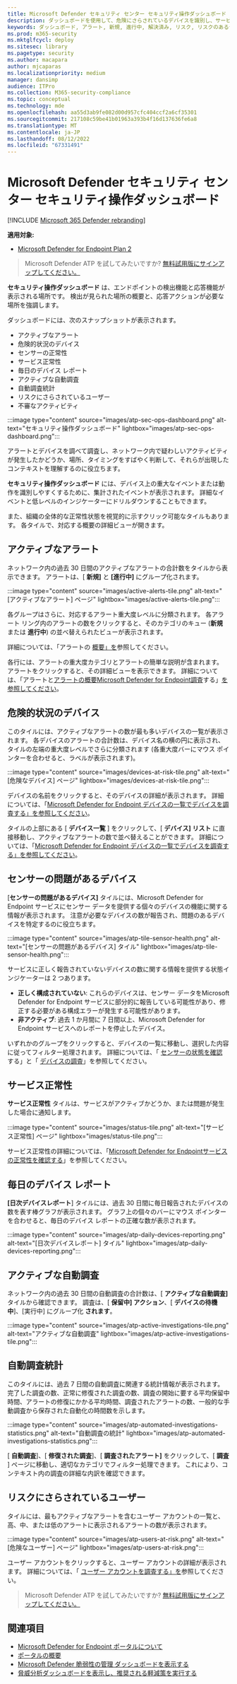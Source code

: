 ```yaml
---
title: Microsoft Defender セキュリティ センター セキュリティ操作ダッシュボード
description: ダッシュボードを使用して、危険にさらされているデバイスを識別し、サービスの状態を追跡し、デバイスとアラートに関する統計情報と情報を確認します。
keywords: ダッシュボード, アラート, 新規, 進行中, 解決済み, リスク, リスクのあるデバイス, 感染, レポート, 統計, グラフ, 正常性, アクティブなマルウェア検出, 脅威カテゴリ, カテゴリ, パスワード盗難, ランサムウェア, エクスプロイト, 脅威, 重要度の低い, アクティブなマルウェア
ms.prod: m365-security
ms.mktglfcycl: deploy
ms.sitesec: library
ms.pagetype: security
ms.author: macapara
author: mjcaparas
ms.localizationpriority: medium
manager: dansimp
audience: ITPro
ms.collection: M365-security-compliance
ms.topic: conceptual
ms.technology: mde
ms.openlocfilehash: aa55d3ab9fe082d00d957cfc404ccf2a6cf35301
ms.sourcegitcommit: 217108c59be41b01963a393b4f16d137636fe6a8
ms.translationtype: MT
ms.contentlocale: ja-JP
ms.lasthandoff: 08/12/2022
ms.locfileid: "67331491"
---
```

# <a name="microsoft-defender-security-center-security-operations-dashboard"></a>Microsoft Defender セキュリティ センター セキュリティ操作ダッシュボード

[!INCLUDE [Microsoft 365 Defender rebranding](../../includes/microsoft-defender.md)]


**適用対象:**
- [Microsoft Defender for Endpoint Plan 2](https://go.microsoft.com/fwlink/?linkid=2154037)

> Microsoft Defender ATP を試してみたいですか? [無料試用版にサインアップしてください。](https://signup.microsoft.com/create-account/signup?products=7f379fee-c4f9-4278-b0a1-e4c8c2fcdf7e&ru=https://aka.ms/MDEp2OpenTrial?ocid=docs-wdatp-secopsdashboard-abovefoldlink)

**セキュリティ操作ダッシュボード** は、エンドポイントの検出機能と応答機能が表示される場所です。 検出が見られた場所の概要と、応答アクションが必要な場所を強調します。

ダッシュボードには、次のスナップショットが表示されます。

- アクティブなアラート
- 危険的状況のデバイス
- センサーの正常性
- サービス正常性
- 毎日のデバイス レポート
- アクティブな自動調査
- 自動調査統計
- リスクにさらされているユーザー
- 不審なアクティビティ

:::image type="content" source="images/atp-sec-ops-dashboard.png" alt-text="セキュリティ操作ダッシュボード" lightbox="images/atp-sec-ops-dashboard.png":::

アラートとデバイスを調べて調査し、ネットワーク内で疑わしいアクティビティが発生したかどうか、場所、タイミングをすばやく判断して、それらが出現したコンテキストを理解するのに役立ちます。

**セキュリティ操作ダッシュボード** には、デバイス上の重大なイベントまたは動作を識別しやすくするために、集計されたイベントが表示されます。 詳細なイベントと低レベルのインジケーターにドリルダウンすることもできます。

また、組織の全体的な正常性状態を視覚的に示すクリック可能なタイルもあります。 各タイルで、対応する概要の詳細ビューが開きます。

## <a name="active-alerts"></a>アクティブなアラート

ネットワーク内の過去 30 日間のアクティブなアラートの合計数をタイルから表示できます。 アラートは、[ **新規]** と **[進行中]** にグループ化されます。

:::image type="content" source="images/active-alerts-tile.png" alt-text="[アクティブなアラート] ページ" lightbox="images/active-alerts-tile.png":::

各グループはさらに、対応するアラート重大度レベルに分類されます。 各アラート リング内のアラートの数をクリックすると、そのカテゴリのキュー (**新規** または **進行中**) の並べ替えられたビューが表示されます。

詳細については、「アラートの [概要」を](alerts-queue.md)参照してください。

各行には、アラートの重大度カテゴリとアラートの簡単な説明が含まれます。 アラートをクリックすると、その詳細ビューを表示できます。 詳細については、「アラートと[アラートの概要Microsoft Defender for Endpoint調査](investigate-alerts.md)する」[を参照してください](alerts-queue.md)。

## <a name="devices-at-risk"></a>危険的状況のデバイス

このタイルには、アクティブなアラートの数が最も多いデバイスの一覧が表示されます。 各デバイスのアラートの合計数は、デバイス名の横の円に表示され、タイルの左端の重大度レベルでさらに分類されます (各重大度バーにマウス ポインターを合わせると、ラベルが表示されます)。

:::image type="content" source="images/devices-at-risk-tile.png" alt-text="[危険なデバイス] ページ" lightbox="images/devices-at-risk-tile.png":::

デバイスの名前をクリックすると、そのデバイスの詳細が表示されます。 詳細については、「[Microsoft Defender for Endpoint デバイスの一覧でデバイスを調査する」を参照してください](investigate-machines.md)。

タイルの上部にある [ **デバイス一覧** ] をクリックして、[ **デバイス] リスト** に直接移動し、アクティブなアラートの数で並べ替えることができます。 詳細については、「[Microsoft Defender for Endpoint デバイスの一覧でデバイスを調査する」を参照してください](investigate-machines.md)。

## <a name="devices-with-sensor-issues"></a>センサーの問題があるデバイス

[**センサーの問題があるデバイス]** タイルには、Microsoft Defender for Endpoint サービスにセンサー データを提供する個々のデバイスの機能に関する情報が表示されます。 注意が必要なデバイスの数が報告され、問題のあるデバイスを特定するのに役立ちます。

:::image type="content" source="images/atp-tile-sensor-health.png" alt-text="[センサーの問題があるデバイス] タイル" lightbox="images/atp-tile-sensor-health.png":::

サービスに正しく報告されていないデバイスの数に関する情報を提供する状態インジケーターは 2 つあります。

- **正しく構成されていない**: これらのデバイスは、センサー データをMicrosoft Defender for Endpoint サービスに部分的に報告している可能性があり、修正する必要がある構成エラーが発生する可能性があります。
- **非アクティブ**: 過去 1 か月間に 7 日間以上、Microsoft Defender for Endpoint サービスへのレポートを停止したデバイス。

いずれかのグループをクリックすると、デバイスの一覧に移動し、選択した内容に従ってフィルター処理されます。 詳細については、「 [センサーの状態を確認](check-sensor-status.md) する」と「 [デバイスの調査](investigate-machines.md)」を参照してください。

## <a name="service-health"></a>サービス正常性

**サービス正常性** タイルは、サービスがアクティブかどうか、または問題が発生した場合に通知します。

:::image type="content" source="images/status-tile.png" alt-text="[サービス正常性] ページ" lightbox="images/status-tile.png":::

サービス正常性の詳細については、「[Microsoft Defender for Endpointサービスの正常性を確認する](service-status.md)」を参照してください。

## <a name="daily-devices-reporting"></a>毎日のデバイス レポート

**[日次デバイスレポート**] タイルには、過去 30 日間に毎日報告されたデバイスの数を表す棒グラフが表示されます。 グラフ上の個々のバーにマウス ポインターを合わせると、毎日のデバイス レポートの正確な数が表示されます。

:::image type="content" source="images/atp-daily-devices-reporting.png" alt-text="[日次デバイスレポート] タイル" lightbox="images/atp-daily-devices-reporting.png":::

## <a name="active-automated-investigations"></a>アクティブな自動調査

ネットワーク内の過去 30 日間の自動調査の合計数は、[ **アクティブな自動調査]** タイルから確認できます。 調査は、[ **保留中] アクション**、[ **デバイスの待機中**]、[実行中] にグループ化 **されます**。

:::image type="content" source="images/atp-active-investigations-tile.png" alt-text="アクティブな自動調査" lightbox="images/atp-active-investigations-tile.png":::

## <a name="automated-investigations-statistics"></a>自動調査統計

このタイルには、過去 7 日間の自動調査に関連する統計情報が表示されます。 完了した調査の数、正常に修復された調査の数、調査の開始に要する平均保留中時間、アラートの修復にかかる平均時間、調査されたアラートの数、一般的な手動調査から保存された自動化の時間数を示します。 

:::image type="content" source="images/atp-automated-investigations-statistics.png" alt-text="自動調査の統計" lightbox="images/atp-automated-investigations-statistics.png":::

[ **自動調査**]、[ **修復された調査**]、[ **調査されたアラート]** をクリックして、[ **調査** ] ページに移動し、適切なカテゴリでフィルター処理できます。 これにより、コンテキスト内の調査の詳細な内訳を確認できます。

## <a name="users-at-risk"></a>リスクにさらされているユーザー

タイルには、最もアクティブなアラートを含むユーザー アカウントの一覧と、高、中、または低のアラートに表示されるアラートの数が表示されます。 

:::image type="content" source="images/atp-users-at-risk.png" alt-text="[危険なユーザー] ページ" lightbox="images/atp-users-at-risk.png":::

ユーザー アカウントをクリックすると、ユーザー アカウントの詳細が表示されます。 詳細については、「 [ユーザー アカウントを調査する」を](investigate-user.md)参照してください。

> Microsoft Defender ATP を試してみたいですか? [無料試用版にサインアップしてください。](https://signup.microsoft.com/create-account/signup?products=7f379fee-c4f9-4278-b0a1-e4c8c2fcdf7e&ru=https://aka.ms/MDEp2OpenTrial?ocid=docs-wdatp-secopsdashboard-belowfoldlink)

## <a name="related-topics"></a>関連項目

- [Microsoft Defender for Endpoint ポータルについて](use.md)
- [ポータルの概要](portal-overview.md)
- [Microsoft Defender 脆弱性の管理 ダッシュボードを表示する](tvm-dashboard-insights.md)
- [脅威分析ダッシュボードを表示し、推奨される軽減策を実行する](threat-analytics.md)
